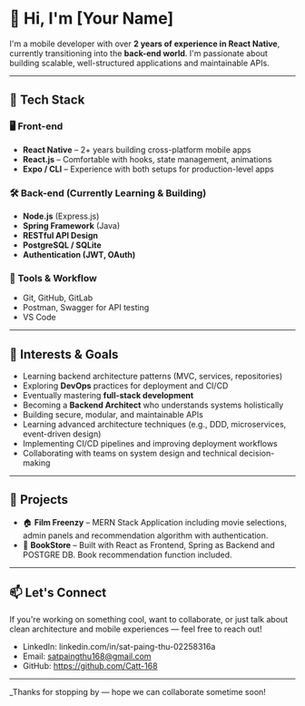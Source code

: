 # 👋 Hi, I'm [Your Name]

I'm a mobile developer with over **2 years of experience in React Native**, currently transitioning into the **back-end world**. I'm passionate about building scalable, well-structured applications and maintainable APIs.

---

## 🔧 Tech Stack

### 🖥️ Front-end
- **React Native** – 2+ years building cross-platform mobile apps
- **React.js** – Comfortable with hooks, state management, animations
- **Expo / CLI** – Experience with both setups for production-level apps

### 🛠️ Back-end (Currently Learning & Building)
- **Node.js** (Express.js)
- **Spring Framework** (Java)
- **RESTful API Design**
- **PostgreSQL / SQLite**
- **Authentication (JWT, OAuth)**

### 🧰 Tools & Workflow
- Git, GitHub, GitLab
- Postman, Swagger for API testing
- VS Code

---

## 🎯 Interests & Goals

- Learning backend architecture patterns (MVC, services, repositories)
- Exploring **DevOps** practices for deployment and CI/CD
- Eventually mastering **full-stack development**
- Becoming a **Backend Architect** who understands systems holistically
- Building secure, modular, and maintainable APIs
- Learning advanced architecture techniques (e.g., DDD, microservices, event-driven design)
- Implementing CI/CD pipelines and improving deployment workflows
- Collaborating with teams on system design and technical decision-making

---

## 📁 Projects

- 🏠 **Film Freenzy** – MERN Stack Application including movie selections, admin panels and recommendation algorithm with authentication.
- 🔐 **BookStore** – Built with React as Frontend, Spring as Backend and POSTGRE DB. Book recommendation function included.

---

## 📫 Let's Connect

If you're working on something cool, want to collaborate, or just talk about clean architecture and mobile experiences — feel free to reach out!

- LinkedIn: linkedin.com/in/sat-paing-thu-02258316a
- Email: satpaingthu168@gmail.com
- GitHub: https://github.com/Catt-168

---

_Thanks for stopping by — hope we can collaborate sometime soon!
